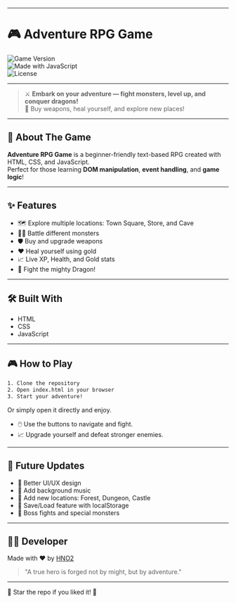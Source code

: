 


---

# 🎮 Adventure RPG Game

![Game Version](https://img.shields.io/badge/version-1.0-blue?style=for-the-badge)  
![Made with JavaScript](https://img.shields.io/badge/JavaScript-%23F7DF1E.svg?style=for-the-badge&logo=javascript&logoColor=black)  
![License](https://img.shields.io/badge/License-MIT-green?style=for-the-badge)

---

> ⚔️ **Embark on your adventure — fight monsters, level up, and conquer dragons!**  
> 🛒 Buy weapons, heal yourself, and explore new places!

---


## 📖 About The Game

**Adventure RPG Game** is a beginner-friendly text-based RPG created with HTML, CSS, and JavaScript.  
Perfect for those learning **DOM manipulation**, **event handling**, and **game logic**!

---

## ✨ Features

- 🗺️ Explore multiple locations: Town Square, Store, and Cave
- 🧟‍♂️ Battle different monsters
- 🛡️ Buy and upgrade weapons
- ❤️ Heal yourself using gold
- 📈 Live XP, Health, and Gold stats
- 🐉 Fight the mighty Dragon!


---

## 🛠️ Built With

- HTML
- CSS
- JavaScript

---

## 🎮 How to Play

```bash
1. Clone the repository
2. Open index.html in your browser
3. Start your adventure!
```

Or simply open it directly and enjoy.

- 🖱️ Use the buttons to navigate and fight.
- 📈 Upgrade yourself and defeat stronger enemies.

---

## 🚀 Future Updates

- 🎨 Better UI/UX design
- 🎵 Add background music
- 🌲 Add new locations: Forest, Dungeon, Castle
- 💾 Save/Load feature with localStorage
- 🐉 Boss fights and special monsters

---

## 🧙‍♂️ Developer

Made with ❤️ by [HNO2](https://github.com/honoursbhaduria)

> "A true hero is forged not by might, but by adventure."



---

🌟 Star the repo if you liked it! 🌟
